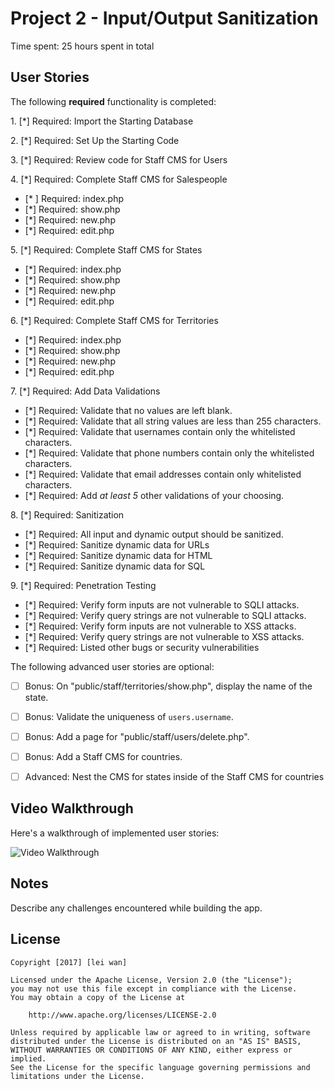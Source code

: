 # Project 2 - Input/Output Sanitization

Time spent: 25 hours spent in total

## User Stories

The following **required** functionality is completed:

1\. [*]  Required: Import the Starting Database

2\. [*]  Required: Set Up the Starting Code

3\. [*]  Required: Review code for Staff CMS for Users

4\. [*]  Required: Complete Staff CMS for Salespeople
  * [* ]  Required: index.php
  * [*]  Required: show.php
  * [*]  Required: new.php
  * [*]  Required: edit.php

5\. [*]  Required: Complete Staff CMS for States
  * [*]  Required: index.php
  * [*]  Required: show.php
  * [*]  Required: new.php
  * [*]  Required: edit.php

6\. [*]  Required: Complete Staff CMS for Territories
  * [*]  Required: index.php
  * [*]  Required: show.php
  * [*]  Required: new.php
  * [*]  Required: edit.php

7\. [*]  Required: Add Data Validations
  * [*]  Required: Validate that no values are left blank.
  * [*]  Required: Validate that all string values are less than 255 characters.
  * [*]  Required: Validate that usernames contain only the whitelisted characters.
  * [*]  Required: Validate that phone numbers contain only the whitelisted characters.
  * [*]  Required: Validate that email addresses contain only whitelisted characters.
  * [*]  Required: Add *at least 5* other validations of your choosing.

8\. [*]  Required: Sanitization
  * [*]  Required: All input and dynamic output should be sanitized.
  * [*]  Required: Sanitize dynamic data for URLs
  * [*]  Required: Sanitize dynamic data for HTML
  * [*]  Required: Sanitize dynamic data for SQL

9\. [*]  Required: Penetration Testing
  * [*]  Required: Verify form inputs are not vulnerable to SQLI attacks.
  * [*]  Required: Verify query strings are not vulnerable to SQLI attacks.
  * [*]  Required: Verify form inputs are not vulnerable to XSS attacks.
  * [*]  Required: Verify query strings are not vulnerable to XSS attacks.
  * [*]  Required: Listed other bugs or security vulnerabilities


The following advanced user stories are optional:

- [ ]  Bonus: On "public/staff/territories/show.php", display the name of the state.

- [ ]  Bonus: Validate the uniqueness of `users.username`.

- [ ]  Bonus: Add a page for "public/staff/users/delete.php".

- [ ]  Bonus: Add a Staff CMS for countries.

- [ ]  Advanced: Nest the CMS for states inside of the Staff CMS for countries


## Video Walkthrough

Here's a walkthrough of implemented user stories:

<img src='http://i.imgur.com/vJ7GBxt.gif' title='Video Walkthrough' width='' alt='Video Walkthrough' />



## Notes

Describe any challenges encountered while building the app.

## License

    Copyright [2017] [lei wan]

    Licensed under the Apache License, Version 2.0 (the "License");
    you may not use this file except in compliance with the License.
    You may obtain a copy of the License at

        http://www.apache.org/licenses/LICENSE-2.0

    Unless required by applicable law or agreed to in writing, software
    distributed under the License is distributed on an "AS IS" BASIS,
    WITHOUT WARRANTIES OR CONDITIONS OF ANY KIND, either express or implied.
    See the License for the specific language governing permissions and
    limitations under the License.